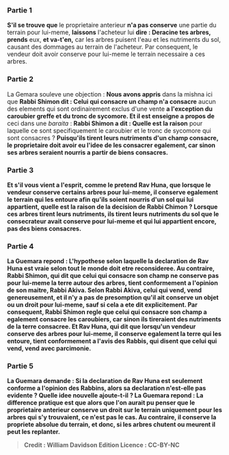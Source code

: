 
### Partie 1
<b>S'il se trouve que</b> le proprietaire anterieur <b>n'a pas conserve</b> une partie du terrain pour lui-meme, <b>laissons</b> l'acheteur lui <b>dire : Deracine tes arbres, prends</b> eux, <b>et va-t'en,</b> car les arbres puisent l'eau et les nutriments du sol, causant des dommages au terrain de l'acheteur. Par consequent, le vendeur doit avoir conserve pour lui-meme le terrain necessaire a ces arbres.

### Partie 2
La Gemara souleve une objection : <b>Nous avons appris</b> dans la mishna ici que <b>Rabbi Shimon dit : Celui qui consacre un champ n'a consacre</b> aucun des elements qui sont ordinairement exclus d'une vente <b>a l'exception du caroubier greffe et du tronc de sycomore. Et il est enseigne a propos de</b> ceci dans une <i>baraita</i> : <b>Rabbi Shimon a dit : Quelle est la raison</b> pour laquelle ce sont specifiquement le caroubier et le tronc de sycomore qui sont consacres ? <b>Puisqu'ils <b>tirent</b> leurs <b>nutriments d'un champ consacre,</b> le proprietaire doit avoir eu l'idee de les consacrer egalement, car sinon ses arbres seraient nourris a partir de biens consacres.

### Partie 3
<b>Et s'il vous vient a l'esprit,</b> comme le pretend Rav Huna, que lorsque le vendeur conserve certains arbres pour lui-meme, il <b>conserve</b> egalement le terrain qui les entoure afin qu'ils soient nourris d'un sol qui lui appartient, quelle est la raison de la decision de Rabbi Chimon ? <b>Lorsque</b> ces arbres <b>tirent</b> leurs <b>nutriments, ils tirent</b> leurs <b>nutriments du</b> sol que le consecrateur avait conserve pour lui-meme et qui lui <b>appartient encore,</b> pas des biens consacres.

### Partie 4
La Guemara repond : L'hypothese selon laquelle la declaration de Rav Huna est vraie selon tout le monde doit etre reconsideree. Au contraire, <b>Rabbi Shimon, qui dit</b> que celui qui consacre son champ ne conserve pas pour lui-meme la terre autour des arbres, tient <b>conformement</b> a l'opinion de son maitre, <b>Rabbi Akiva.</b> Selon Rabbi Akiva, celui qui vend, vend genereusement, et il n'y a pas de presomption qu'il ait conserve un objet ou un droit pour lui-meme, sauf si cela a ete dit explicitement. Par consequent, Rabbi Shimon regle que celui qui consacre son champ a egalement consacre les caroubiers, car sinon ils tireraient des nutriments de la terre consacree. <b>Et Rav Huna, qui dit</b> que lorsqu'un vendeur conserve des arbres pour lui-meme, il conserve egalement la terre qui les entoure, tient <b>conformement</b> a l'avis des <b>Rabbis,</b> qui disent que celui qui vend, vend avec parcimonie.

### Partie 5
La Guemara demande : Si la declaration de Rav Huna est seulement <b>conforme</b> a l'opinion des <b>Rabbins,</b> alors sa declaration n'est-elle pas <b>evidente ?</b> Quelle idee nouvelle ajoute-t-il ? La Guemara repond : La <b>difference</b> pratique est <b>que</b> alors que l'on aurait pu penser que le proprietaire anterieur conserve un droit sur le terrain uniquement pour les arbres qui s'y trouvaient, ce n'est pas le cas. Au contraire, il conserve la propriete absolue du terrain, et donc, <b>si</b> les arbres <b>chutent</b> ou meurent <b>il peut les replanter.</b>

>Credit : William Davidson Edition
>Licence : CC-BY-NC